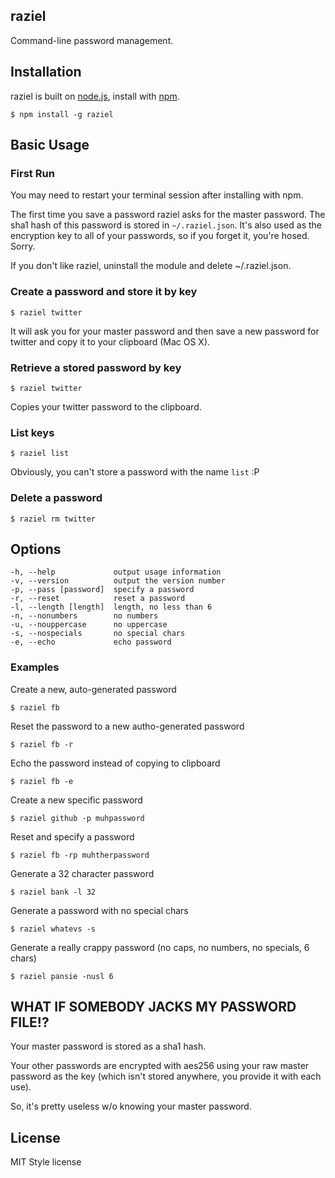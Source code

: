 raziel
------

Command-line password management.

Installation
------------

raziel is built on [node.js](http://nodejs.org), install with
[npm](http://npmjs.org).

    $ npm install -g raziel

Basic Usage
-----------

### First Run

You may need to restart your terminal session after installing with npm.

The first time you save a password raziel asks for the master password. The
sha1 hash of this password is stored in `~/.raziel.json`. It's also used as
the encryption key to all of your passwords, so if you forget it, you're
hosed.  Sorry.

If you don't like raziel, uninstall the module and delete ~/.raziel.json.

### Create a password and store it by key

    $ raziel twitter

It will ask you for your master password and then save a new password
for twitter and copy it to your clipboard (Mac OS X).

### Retrieve a stored password by key

    $ raziel twitter

Copies your twitter password to the clipboard.

### List keys

    $ raziel list

Obviously, you can't store a password with the name `list` :P

### Delete a password

    $ raziel rm twitter

Options
-------

    -h, --help             output usage information
    -v, --version          output the version number
    -p, --pass [password]  specify a password
    -r, --reset            reset a password
    -l, --length [length]  length, no less than 6
    -n, --nonumbers        no numbers
    -u, --nouppercase      no uppercase
    -s, --nospecials       no special chars
    -e, --echo             echo password

### Examples

Create a new, auto-generated password

    $ raziel fb

Reset the password to a new autho-generated password

    $ raziel fb -r

Echo the password instead of copying to clipboard

    $ raziel fb -e

Create a new specific password

    $ raziel github -p muhpassword

Reset and specify a password

    $ raziel fb -rp muhtherpassword

Generate a 32 character password

    $ raziel bank -l 32

Generate a password with no special chars

    $ raziel whatevs -s

Generate a really crappy password (no caps, no numbers, no specials, 6
chars)

    $ raziel pansie -nusl 6

WHAT IF SOMEBODY JACKS MY PASSWORD FILE!?
-----------------------------------------

Your master password is stored as a sha1 hash.

Your other passwords are encrypted with aes256 using your raw master
password as the key (which isn't stored anywhere, you provide it with
each use).

So, it's pretty useless w/o knowing your master password.

License
-------

MIT Style license

